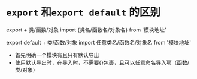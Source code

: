 # `export` 和`export default` 的区别

export + 类/函数/对象
import {类名/函数名/对象名} from '模块地址'

export default + 类/函数/对象 
import 任意类名/函数名/对象名 from '模块地址'

- 首先明确一个模块有且只有默认导出
- 使用默认导出时，在导入时，不需要{}包裹，且可以任意命名导入项（函数/类/对象）
